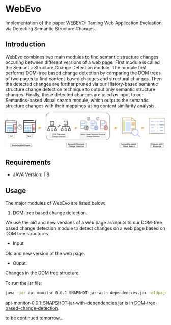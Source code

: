 # WebEvo
Implementation of the paper WEBEVO: Taming Web Application Evoluation via Detecting Semantic Structure Changes.
## Introduction
WebEvo combines two main modules to find semantic structure changes occuring between different versions of a web page. First module is called the Semantic Structure Change Detection module. The module first performs DOM-tree based change detection by comparing the DOM trees of two pages to find content-based changes and structural changes. Then the detected changes are further pruned via our History-based semantic structure change detection technique to output only semantic structure changes. Finally, these detected changes are used as input to our Semantics-based visual search module, which outputs the semantic structure changes with their mappings using content similarity analysis.

![Overview of Workflow of WebEvo](overview.png)
## Requirements
+ JAVA Version: 1.8
## Usage
The major modules of WebEvo are listed below:

1. DOM-tree based change detection.

We use the old and new versions of a web page as inputs to our DOM-tree based change detection module to detect changes on a web page based on DOM tree structures.

+ Input.

Old and new version of the web page.

+ Ouput.

Changes in the DOM tree structure.

To run the jar file:
```bash
java -jar api-monitor-0.0.1-SNAPSHOT-jar-with-dependencies.jar -oldpage: <oldpage> -newpage: <newpage>
```

api-monitor-0.0.1-SNAPSHOT-jar-with-dependencies.jar is in [DOM-tree-based-change-detection](DOM-tree-based-change-detection).

to be continued tomorrow...
